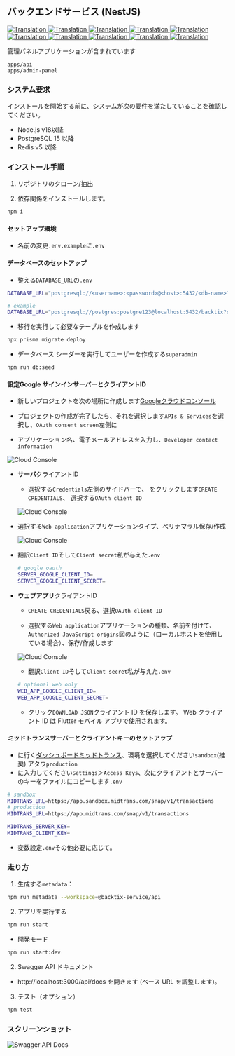 ## バックエンドサービス (NestJS)

<a href="./api-service.md">
  <img alt="Translation" src="https://img.shields.io/badge/Bahasa_Indonesia-blue?style=for-the-badge&logo=googletranslate&logoColor=blue&labelColor=white">
</a>
<a href="./api-service.en.md">
  <img alt="Translation" src="https://img.shields.io/badge/English-blue?style=for-the-badge&logo=googletranslate&logoColor=blue&labelColor=white">
</a>
<a href="./api-service.zh-CN.md">
  <img alt="Translation" src="https://img.shields.io/badge/简体中文-blue?style=for-the-badge&logo=googletranslate&logoColor=blue&labelColor=white">
</a>
<a href="./api-service.ja.md">
  <img alt="Translation" src="https://img.shields.io/badge/日本語-blue?style=for-the-badge&logo=googletranslate&logoColor=blue&labelColor=white">
</a>
<a href="./api-service.ar.md">
  <img alt="Translation" src="https://img.shields.io/badge/Arabic_عربي-blue?style=for-the-badge&logo=googletranslate&logoColor=blue&labelColor=white">
</a>
<a href="./api-service.pt.md">
  <img alt="Translation" src="https://img.shields.io/badge/Português-blue?style=for-the-badge&logo=googletranslate&logoColor=blue&labelColor=white">
</a>
<a href="./api-service.es.md">
  <img alt="Translation" src="https://img.shields.io/badge/Español-blue?style=for-the-badge&logo=googletranslate&logoColor=blue&labelColor=white">
</a>
<a href="./api-service.fr.md">
  <img alt="Translation" src="https://img.shields.io/badge/Français-blue?style=for-the-badge&logo=googletranslate&logoColor=blue&labelColor=white">
</a>
<a href="./api-service.vi.md">
  <img alt="Translation" src="https://img.shields.io/badge/Tiếng_Việt-blue?style=for-the-badge&logo=googletranslate&logoColor=blue&labelColor=white">
</a>
<a href="./api-service.hi.md">
  <img alt="Translation" src="https://img.shields.io/badge/Hindi_हिंदी-blue?style=for-the-badge&logo=googletranslate&logoColor=blue&labelColor=white">
</a>

管理パネルアプリケーションが含まれています

    apps/api
    apps/admin-panel

### システム要求

インストールを開始する前に、システムが次の要件を満たしていることを確認してください。

-   Node.js v18以降
-   PostgreSQL 15 以降
-   Redis v5 以降

### インストール手順

1.  リポジトリのクローン/抽出

2.  依存関係をインストールします。

```bash
npm i
```

#### セットアップ環境

-   名前の変更`.env.example`に`.env`

#### データベースのセットアップ

-   整える`DATABASE_URL`の`.env`

```sh
DATABASE_URL="postgresql://<username>:<password>@<host>:5432/<db-name>?schema=public"

# example
DATABASE_URL="postgresql://postgres:postgre123@localhost:5432/backtix?schema=public"
```

-   移行を実行して必要なテーブルを作成します

```bash
npx prisma migrate deploy
```

-   データベース シーダーを実行してユーザーを作成する`superadmin`

```bash
npm run db:seed
```

#### 設定**Google サインイン**サーバーとクライアントID

-   新しいプロジェクトを次の場所に作成します[Googleクラウドコンソール](https://console.cloud.google.com/projectcreate)

-   プロジェクトの作成が完了したら、それを選択します`APIs & Services`を選択し、`OAuth consent screen`左側に

-   アプリケーション名、電子メールアドレスを入力し、`Developer contact information`

![Cloud Console](/assets/Screenshot_1.png)

-   **サーバ**クライアントID

    -   選択する`Credentials`左側のサイドバーで、 をクリックします`CREATE CREDENTIALS`、 選択する`OAuth client ID`

    ![Cloud Console](/assets/Screenshot_2.png)


-   選択する`Web application`アプリケーションタイプ、ベリナマラル保存/作成

    ![Cloud Console](/assets/Screenshot_3.png)

-   翻訳`Client ID`そして`Client secret`私が与えた`.env`

    ```sh
    # google oauth
    SERVER_GOOGLE_CLIENT_ID=
    SERVER_GOOGLE_CLIENT_SECRET=
    ```

-   **ウェブアプリ**クライアントID

    -   `CREATE CREDENTIALS`戻る、選択`OAuth client ID`

    -   選択する`Web application`アプリケーションの種類、名前を付けて、`Authorized JavaScript origins`図のように（ローカルホストを使用している場合）、保存/作成します

    ![Cloud Console](/assets/Screenshot_4.png)

    -   翻訳`Client ID`そして`Client secret`私が与えた`.env`

    ```sh
    # optional web only
    WEB_APP_GOOGLE_CLIENT_ID=
    WEB_APP_GOOGLE_CLIENT_SECRET=
    ```

    -   クリック`DOWNLOAD JSON`クライアント ID を保存します。 Web クライアント ID は Flutter モバイル アプリで使用されます。

#### ミッドトランスサーバーとクライアントキーのセットアップ

-   に行く[ダッシュボードミッドトランス](https://dashboard.midtrans.com/)、環境を選択してください`sandbox`(推奨) アタウ`production`
-   に入力してください`Settings`＞`Access Keys`、次にクライアントとサーバーのキーをファイルにコピーします`.env`

```sh
# sandbox
MIDTRANS_URL=https://app.sandbox.midtrans.com/snap/v1/transactions
# production
MIDTRANS_URL=https://app.midtrans.com/snap/v1/transactions

MIDTRANS_SERVER_KEY=
MIDTRANS_CLIENT_KEY=
```

-   変数設定`.env`その他必要に応じて。

### 走り方

1.  生成する`metadata`：

```bash
npm run metadata --workspace=@backtix-service/api
```

2.  アプリを実行する

```bash
npm run start
```

-   開発モード

```bash
npm run start:dev
```

2.  Swagger API ドキュメント

-   http&#x3A;//localhost:3000/api/docs を開きます (ベース URL を調整します)。

3.  テスト（オプション）

```bash
npm test
```

### スクリーンショット

![Swagger API Docs](/assets/swagger.png)
